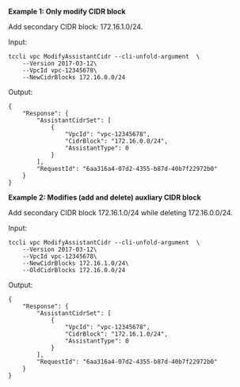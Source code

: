 **Example 1: Only modify CIDR block**

Add secondary CIDR block: 172.16.1.0/24.

Input: 

```
tccli vpc ModifyAssistantCidr --cli-unfold-argument  \
    --Version 2017-03-12\
    --VpcId vpc-12345678\
    --NewCidrBlocks 172.16.0.0/24
```

Output: 
```
{
    "Response": {
        "AssistantCidrSet": [
            {
                "VpcId": "vpc-12345678",
                "CidrBlock": "172.16.0.0/24",
                "AssistantType": 0
            }
        ],
        "RequestId": "6aa316a4-07d2-4355-b87d-40b7f22972b0"
    }
}
```

**Example 2: Modifies (add and delete) auxliary CIDR block**

Add secondary CIDR block 172.16.1.0/24 while deleting 172.16.0.0/24.

Input: 

```
tccli vpc ModifyAssistantCidr --cli-unfold-argument  \
    --Version 2017-03-12\
    --VpcId vpc-12345678\
    --NewCidrBlocks 172.16.1.0/24\
    --OldCidrBlocks 172.16.0.0/24
```

Output: 
```
{
    "Response": {
        "AssistantCidrSet": [
            {
                "VpcId": "vpc-12345678",
                "CidrBlock": "172.16.1.0/24",
                "AssistantType": 0
            }
        ],
        "RequestId": "6aa316a4-07d2-4355-b87d-40b7f22972b0"
    }
}
```

